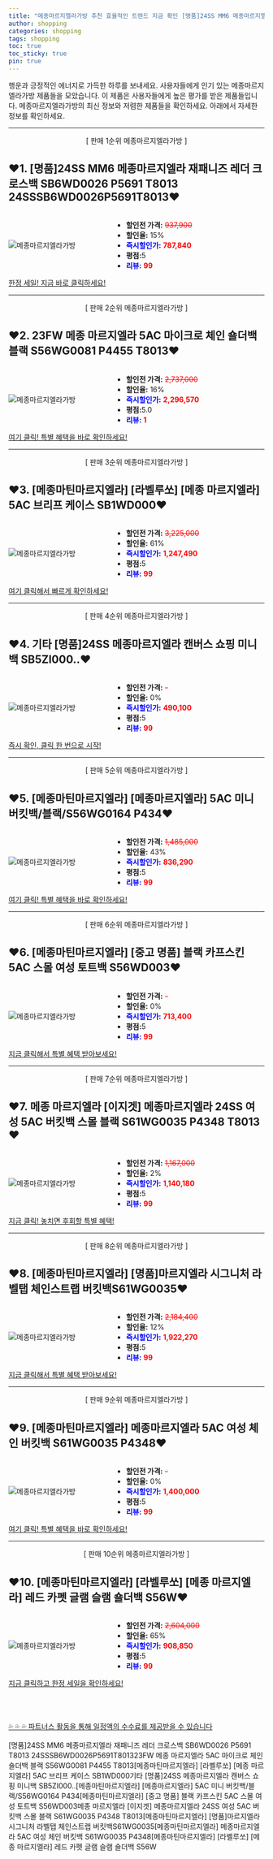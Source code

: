 ```yaml
---
title: "메종마르지엘라가방 추천 효율적인 트렌드 지금 확인 [명품]24SS MM6 메종마르지엘라 재패니즈 레더"
author: shopping
categories: shopping
tags: shopping
toc: true
toc_sticky: true
pin: true
---
```

행운과 긍정적인 에너지로 가득한 하루를 보내세요. 사용자들에게 인기 있는 메종마르지엘라가방 제품들을 모았습니다. 이 제품은 사용자들에게 높은 평가를 받은 제품들입니다. 메종마르지엘라가방의 최신 정보와 저렴한 제품들을 확인하세요. 아래에서 자세한 정보를 확인하세요.

---
<p class="toplist" style="margin: 0 auto; display: block; width: fit-content;">[ 판매 1순위 메종마르지엘라가방 ]</p>

<h2><strong>❤️1. [명품]24SS MM6 메종마르지엘라 재패니즈 레더 크로스백 SB6WD0026 P5691 T8013 24SSSB6WD0026P5691T8013❤️</strong></h2>

<div style="display: flex; align-items: center;">
    <div style="flex: 0.4;">
        <img src="https://thumbnail7.coupangcdn.com/thumbnails/remote/230x230ex/image/vendor_inventory/8da8/b306919cbac1bc7c72e86603d2142c62ddb5d57ec73f96648636e55310b0.jpg" alt="메종마르지엘라가방" style="max-width: 100%;">
    </div>
    <div style="flex: 0.6; margin-left: 10px;">
        <ul>
            <li><strong>할인전 가격:</strong> <del style="color: red;">937,900</del></li>
            <li><strong>할인율:</strong> 15%</li>
            <li><span style='color:blue'><strong>즉시할인가:</strong></span> <span style='color:red'><strong>787,840</strong></span></li>
            <li><strong>평점:</strong>5</li>
            <li><span style='color:blue'><strong>리뷰:</strong></span> <span style='color:red'><strong>99</strong></span></li>
        </ul>
    </div>
</div>
<div class="center">
    <a href="https://selin100587001.github.io?lptag=AF9450613&subid=githubio&pageKey=8180388415&traceid=V0-153&itemId=23384990208&vendorItemId=90414972909" class="myButton">
        한정 세일! 지금 바로 클릭하세요!
    </a>
</div>


---
<p class="toplist" style="margin: 0 auto; display: block; width: fit-content;">[ 판매 2순위 메종마르지엘라가방 ]</p>

<h2><strong>❤️2. 23FW 메종 마르지엘라 5AC 마이크로 체인 숄더백 블랙 S56WG0081 P4455 T8013❤️</strong></h2>

<div style="display: flex; align-items: center;">
    <div style="flex: 0.4;">
        <img src="https://thumbnail10.coupangcdn.com/thumbnails/remote/230x230ex/image/vendor_inventory/398e/506117c738037dd5691c206fea3c4eccb7da110205c4ba4e0bb82868b53f.jpg" alt="메종마르지엘라가방" style="max-width: 100%;">
    </div>
    <div style="flex: 0.6; margin-left: 10px;">
        <ul>
            <li><strong>할인전 가격:</strong> <del style="color: red;">2,737,000</del></li>
            <li><strong>할인율:</strong> 16%</li>
            <li><span style='color:blue'><strong>즉시할인가:</strong></span> <span style='color:red'><strong>2,296,570</strong></span></li>
            <li><strong>평점:</strong>5.0</li>
            <li><span style='color:blue'><strong>리뷰:</strong></span> <span style='color:red'><strong>1</strong></span></li>
        </ul>
    </div>
</div>
<div class="center">
    <a href="https://selin100587001.github.io?lptag=AF9450613&subid=githubio&pageKey=8168248309&traceid=V0-153&itemId=23317060894&vendorItemId=90388075959" class="myButton">
        여기 클릭! 특별 혜택을 바로 확인하세요!
    </a>
</div>


---
<p class="toplist" style="margin: 0 auto; display: block; width: fit-content;">[ 판매 3순위 메종마르지엘라가방 ]</p>

<h2><strong>❤️3. [메종마틴마르지엘라] [라벨루쏘] [메종 마르지엘라] 5AC 브리프 케이스 SB1WD000❤️</strong></h2>

<div style="display: flex; align-items: center;">
    <div style="flex: 0.4;">
        <img src="https://thumbnail10.coupangcdn.com/thumbnails/remote/230x230ex/image/vendor_inventory/c274/6ac06682efaff585e748283d5dcff634e41fba3b358d83d6ace9b0281b6c.jpg" alt="메종마르지엘라가방" style="max-width: 100%;">
    </div>
    <div style="flex: 0.6; margin-left: 10px;">
        <ul>
            <li><strong>할인전 가격:</strong> <del style="color: red;">3,225,000</del></li>
            <li><strong>할인율:</strong> 61%</li>
            <li><span style='color:blue'><strong>즉시할인가:</strong></span> <span style='color:red'><strong>1,247,490</strong></span></li>
            <li><strong>평점:</strong>5</li>
            <li><span style='color:blue'><strong>리뷰:</strong></span> <span style='color:red'><strong>99</strong></span></li>
        </ul>
    </div>
</div>
<div class="center">
    <a href="https://selin100587001.github.io?lptag=AF9450613&subid=githubio&pageKey=8222631839&traceid=V0-153&itemId=23639054372&vendorItemId=90664490964" class="myButton">
        여기 클릭해서 빠르게 확인하세요!
    </a>
</div>


---
<p class="toplist" style="margin: 0 auto; display: block; width: fit-content;">[ 판매 4순위 메종마르지엘라가방 ]</p>

<h2><strong>❤️4. 기타 [명품]24SS 메종마르지엘라 캔버스 쇼핑 미니백 SB5ZI000..❤️</strong></h2>

<div style="display: flex; align-items: center;">
    <div style="flex: 0.4;">
        <img src="https://thumbnail8.coupangcdn.com/thumbnails/remote/230x230ex/image/vendor_inventory/222e/84d6856d1ac7e856709121d0c269514ca33be7a5fb94305e7fc0b3bc5fb0.jpg" alt="메종마르지엘라가방" style="max-width: 100%;">
    </div>
    <div style="flex: 0.6; margin-left: 10px;">
        <ul>
            <li><strong>할인전 가격:</strong> <del style="color: red;">-</del></li>
            <li><strong>할인율:</strong> 0%</li>
            <li><span style='color:blue'><strong>즉시할인가:</strong></span> <span style='color:red'><strong>490,100</strong></span></li>
            <li><strong>평점:</strong>5</li>
            <li><span style='color:blue'><strong>리뷰:</strong></span> <span style='color:red'><strong>99</strong></span></li>
        </ul>
    </div>
</div>
<div class="center">
    <a href="https://selin100587001.github.io?lptag=AF9450613&subid=githubio&pageKey=8084035231&traceid=V0-153&itemId=22804738107&vendorItemId=89839623689" class="myButton">
        즉시 확인, 클릭 한 번으로 시작!
    </a>
</div>


---
<p class="toplist" style="margin: 0 auto; display: block; width: fit-content;">[ 판매 5순위 메종마르지엘라가방 ]</p>

<h2><strong>❤️5. [메종마틴마르지엘라] [메종마르지엘라] 5AC 미니 버킷백/블랙/S56WG0164 P434❤️</strong></h2>

<div style="display: flex; align-items: center;">
    <div style="flex: 0.4;">
        <img src="https://thumbnail7.coupangcdn.com/thumbnails/remote/230x230ex/image/vendor_inventory/13c1/cd8cc01cd3cc650555def7b97ab359024d19b64521e612730e829de9e825.jpg" alt="메종마르지엘라가방" style="max-width: 100%;">
    </div>
    <div style="flex: 0.6; margin-left: 10px;">
        <ul>
            <li><strong>할인전 가격:</strong> <del style="color: red;">1,485,000</del></li>
            <li><strong>할인율:</strong> 43%</li>
            <li><span style='color:blue'><strong>즉시할인가:</strong></span> <span style='color:red'><strong>836,290</strong></span></li>
            <li><strong>평점:</strong>5</li>
            <li><span style='color:blue'><strong>리뷰:</strong></span> <span style='color:red'><strong>99</strong></span></li>
        </ul>
    </div>
</div>
<div class="center">
    <a href="https://selin100587001.github.io?lptag=AF9450613&subid=githubio&pageKey=8174248933&traceid=V0-153&itemId=23357482349&vendorItemId=90662427410" class="myButton">
        여기 클릭! 특별 혜택을 바로 확인하세요!
    </a>
</div>


---
<p class="toplist" style="margin: 0 auto; display: block; width: fit-content;">[ 판매 6순위 메종마르지엘라가방 ]</p>

<h2><strong>❤️6. [메종마틴마르지엘라] [중고 명품] 블랙 카프스킨 5AC 스몰 여성 토트백 S56WD003❤️</strong></h2>

<div style="display: flex; align-items: center;">
    <div style="flex: 0.4;">
        <img src="https://thumbnail6.coupangcdn.com/thumbnails/remote/230x230ex/image/vendor_inventory/8e4f/b3059a98881ec8acf817b0fe2db6dee4e08c1f7d58d4c197af907c5c3253.jpg" alt="메종마르지엘라가방" style="max-width: 100%;">
    </div>
    <div style="flex: 0.6; margin-left: 10px;">
        <ul>
            <li><strong>할인전 가격:</strong> <del style="color: red;">-</del></li>
            <li><strong>할인율:</strong> 0%</li>
            <li><span style='color:blue'><strong>즉시할인가:</strong></span> <span style='color:red'><strong>713,400</strong></span></li>
            <li><strong>평점:</strong>5</li>
            <li><span style='color:blue'><strong>리뷰:</strong></span> <span style='color:red'><strong>99</strong></span></li>
        </ul>
    </div>
</div>
<div class="center">
    <a href="https://selin100587001.github.io?lptag=AF9450613&subid=githubio&pageKey=8227860508&traceid=V0-153&itemId=23669807963&vendorItemId=90695049579" class="myButton">
        지금 클릭해서 특별 혜택 받아보세요!
    </a>
</div>


---
<p class="toplist" style="margin: 0 auto; display: block; width: fit-content;">[ 판매 7순위 메종마르지엘라가방 ]</p>

<h2><strong>❤️7. 메종 마르지엘라 [이지겟] 메종마르지엘라 24SS 여성 5AC 버킷백 스몰 블랙 S61WG0035 P4348 T8013❤️</strong></h2>

<div style="display: flex; align-items: center;">
    <div style="flex: 0.4;">
        <img src="https://thumbnail10.coupangcdn.com/thumbnails/remote/230x230ex/image/vendor_inventory/831e/896d8c3a0c3d107d020e9882f704ff4363f03c61d32e00a97dce91ecf910.jpg" alt="메종마르지엘라가방" style="max-width: 100%;">
    </div>
    <div style="flex: 0.6; margin-left: 10px;">
        <ul>
            <li><strong>할인전 가격:</strong> <del style="color: red;">1,167,000</del></li>
            <li><strong>할인율:</strong> 2%</li>
            <li><span style='color:blue'><strong>즉시할인가:</strong></span> <span style='color:red'><strong>1,140,180</strong></span></li>
            <li><strong>평점:</strong>5</li>
            <li><span style='color:blue'><strong>리뷰:</strong></span> <span style='color:red'><strong>99</strong></span></li>
        </ul>
    </div>
</div>
<div class="center">
    <a href="https://selin100587001.github.io?lptag=AF9450613&subid=githubio&pageKey=8151523648&traceid=V0-153&itemId=23199067208&vendorItemId=90231644438" class="myButton">
        지금 클릭! 놓치면 후회할 특별 혜택!
    </a>
</div>


---
<p class="toplist" style="margin: 0 auto; display: block; width: fit-content;">[ 판매 8순위 메종마르지엘라가방 ]</p>

<h2><strong>❤️8. [메종마틴마르지엘라] [명품]마르지엘라 시그니처 라벨탭 체인스트랩 버킷백S61WG0035❤️</strong></h2>

<div style="display: flex; align-items: center;">
    <div style="flex: 0.4;">
        <img src="https://thumbnail8.coupangcdn.com/thumbnails/remote/230x230ex/image/vendor_inventory/a976/f0a23c3ec0e637137f45bdc18bf2cda482f5785068aba596eedd0a5bcdf9.jpg" alt="메종마르지엘라가방" style="max-width: 100%;">
    </div>
    <div style="flex: 0.6; margin-left: 10px;">
        <ul>
            <li><strong>할인전 가격:</strong> <del style="color: red;">2,184,400</del></li>
            <li><strong>할인율:</strong> 12%</li>
            <li><span style='color:blue'><strong>즉시할인가:</strong></span> <span style='color:red'><strong>1,922,270</strong></span></li>
            <li><strong>평점:</strong>5</li>
            <li><span style='color:blue'><strong>리뷰:</strong></span> <span style='color:red'><strong>99</strong></span></li>
        </ul>
    </div>
</div>
<div class="center">
    <a href="https://selin100587001.github.io?lptag=AF9450613&subid=githubio&pageKey=7650195357&traceid=V0-153&itemId=20353170577&vendorItemId=87437598793" class="myButton">
        지금 클릭해서 특별 혜택 받아보세요!
    </a>
</div>


---
<p class="toplist" style="margin: 0 auto; display: block; width: fit-content;">[ 판매 9순위 메종마르지엘라가방 ]</p>

<h2><strong>❤️9. [메종마틴마르지엘라] 메종마르지엘라 5AC 여성 체인 버킷백 S61WG0035 P4348❤️</strong></h2>

<div style="display: flex; align-items: center;">
    <div style="flex: 0.4;">
        <img src="https://thumbnail6.coupangcdn.com/thumbnails/remote/230x230ex/image/vendor_inventory/651c/621024e0c959b0479003869f4ca61aada77a20693e87b8fa7ee9c7bed8f5.jpg" alt="메종마르지엘라가방" style="max-width: 100%;">
    </div>
    <div style="flex: 0.6; margin-left: 10px;">
        <ul>
            <li><strong>할인전 가격:</strong> <del style="color: red;">-</del></li>
            <li><strong>할인율:</strong> 0%</li>
            <li><span style='color:blue'><strong>즉시할인가:</strong></span> <span style='color:red'><strong>1,400,000</strong></span></li>
            <li><strong>평점:</strong>5</li>
            <li><span style='color:blue'><strong>리뷰:</strong></span> <span style='color:red'><strong>99</strong></span></li>
        </ul>
    </div>
</div>
<div class="center">
    <a href="https://selin100587001.github.io?lptag=AF9450613&subid=githubio&pageKey=7455658129&traceid=V0-153&itemId=19420860371&vendorItemId=78870092724" class="myButton">
        여기 클릭! 특별 혜택을 바로 확인하세요!
    </a>
</div>


---
<p class="toplist" style="margin: 0 auto; display: block; width: fit-content;">[ 판매 10순위 메종마르지엘라가방 ]</p>

<h2><strong>❤️10. [메종마틴마르지엘라] [라벨루쏘] [메종 마르지엘라] 레드 카펫 글램 슬램 숄더백 S56W❤️</strong></h2>

<div style="display: flex; align-items: center;">
    <div style="flex: 0.4;">
        <img src="https://thumbnail6.coupangcdn.com/thumbnails/remote/230x230ex/image/vendor_inventory/9c13/e8dacabf78be70fc250a752a72c54cbafc2b20478c8b5d14978eef57099a.jpg" alt="메종마르지엘라가방" style="max-width: 100%;">
    </div>
    <div style="flex: 0.6; margin-left: 10px;">
        <ul>
            <li><strong>할인전 가격:</strong> <del style="color: red;">2,604,000</del></li>
            <li><strong>할인율:</strong> 65%</li>
            <li><span style='color:blue'><strong>즉시할인가:</strong></span> <span style='color:red'><strong>908,850</strong></span></li>
            <li><strong>평점:</strong>5</li>
            <li><span style='color:blue'><strong>리뷰:</strong></span> <span style='color:red'><strong>99</strong></span></li>
        </ul>
    </div>
</div>
<div class="center">
    <a href="https://selin100587001.github.io?lptag=AF9450613&subid=githubio&pageKey=8222631736&traceid=V0-153&itemId=23639054026&vendorItemId=90664490623" class="myButton">
        지금 클릭하고 한정 세일을 확인하세요!
    </a>
</div>

<br><br><br>[💦 💦 💦 파트너스 활동을 통해 일정액의 수수료를 제공받을 수 있습니다](https://link.coupang.com/a/bcpT2c)<br><br>[명품]24SS MM6 메종마르지엘라 재패니즈 레더 크로스백 SB6WD0026 P5691 T8013 24SSSB6WD0026P5691T801323FW 메종 마르지엘라 5AC 마이크로 체인 숄더백 블랙 S56WG0081 P4455 T8013[메종마틴마르지엘라] [라벨루쏘] [메종 마르지엘라] 5AC 브리프 케이스 SB1WD000기타 [명품]24SS 메종마르지엘라 캔버스 쇼핑 미니백 SB5ZI000..[메종마틴마르지엘라] [메종마르지엘라] 5AC 미니 버킷백/블랙/S56WG0164 P434[메종마틴마르지엘라] [중고 명품] 블랙 카프스킨 5AC 스몰 여성 토트백 S56WD003메종 마르지엘라 [이지겟] 메종마르지엘라 24SS 여성 5AC 버킷백 스몰 블랙 S61WG0035 P4348 T8013[메종마틴마르지엘라] [명품]마르지엘라 시그니처 라벨탭 체인스트랩 버킷백S61WG0035[메종마틴마르지엘라] 메종마르지엘라 5AC 여성 체인 버킷백 S61WG0035 P4348[메종마틴마르지엘라] [라벨루쏘] [메종 마르지엘라] 레드 카펫 글램 슬램 숄더백 S56W